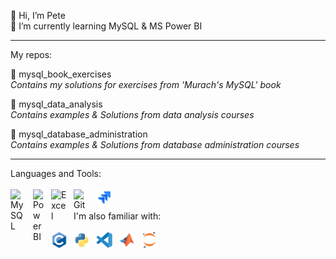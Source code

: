 👋 Hi, I’m Pete <br/>
🌱 I’m currently learning MySQL & MS Power BI

----------------------------------------------------------

My repos: <br/>

📘 mysql_book_exercises <br/>
*Contains my solutions for exercises from 'Murach's MySQL' book* <br/>

📗 mysql_data_analysis <br/>
*Contains examples & Solutions from data analysis courses* <br/>

📙 mysql_database_administration <br/>
*Contains examples & Solutions from database administration courses* <br/>

----------------------------------------------------------

Languages and Tools: 
<br/>
<br/>
<img align="left" alt="MySQL" width="26px" src="https://cdn.jsdelivr.net/gh/devicons/devicon/icons/mysql/mysql-original.svg" style="padding-right:10px;" />
<img align="left" alt="PowerBI" width="19px" src="https://github.com/marclelijveld/Power-BI-Icons/blob/main/SVG/PowerBI.svg" style="padding-right:10px;" />
<img align="left" alt="Excel" width="26px" src="https://github.com/sempostma/office365-icons/blob/master/svg/excel.svg" style="padding-right:10px;" />
<img align="left" alt="Git" width="26px" src="https://cdn.jsdelivr.net/gh/devicons/devicon/icons/git/git-original.svg" style="padding-right:10px;" />
<img align="left" alt="Jira" width="26px" src="https://github.com/devicons/devicon/blob/v2.15.1/icons/jira/jira-original.svg" style="padding-right:10px;" />
<br/>
<br/>
I'm also familiar with: 
<br/>
<br/>
<img align="left" alt="C" width="26px" src="https://github.com/devicons/devicon/blob/v2.15.1/icons/c/c-original.svg" style="padding-right:10px;" />
<img align="left" alt="Python" width="26px" src="https://github.com/devicons/devicon/blob/v2.15.1/icons/python/python-original.svg" style="padding-right:10px;" />
<img align="left" alt="Visual Studio Code" width="26px" src="https://github.com/devicons/devicon/blob/v2.15.1/icons/vscode/vscode-original.svg" style="padding-right:10px;" />
<img align="left" alt="Matlab" width="26px" src="https://github.com/devicons/devicon/blob/v2.15.1/icons/matlab/matlab-original.svg" style="padding-right:10px;" />
<img align="left" alt="Jupyter" width="26px" src="https://github.com/devicons/devicon/blob/v2.15.1/icons/jupyter/jupyter-original.svg" style="padding-right:10px;" />


<!---
PeteEs/PeteEs is a ✨ special ✨ repository because its `README.md` (this file) appears on your GitHub profile.
You can click the Preview link to take a look at your changes.
--->
